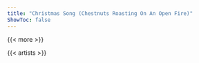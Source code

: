 ```yaml
---
title: "Christmas Song (Chestnuts Roasting On An Open Fire)"
ShowToc: false
---
```


{{< more >}}

{{< artists >}}